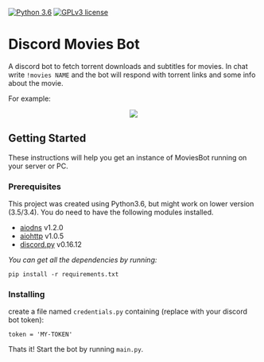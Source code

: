 [![Python 3.6](https://img.shields.io/badge/python-3.6-blue.svg)](https://www.python.org/downloads/release/python-360/)  [![GPLv3 license](https://img.shields.io/badge/License-GPLv3-blue.svg)](http://perso.crans.org/besson/LICENSE.html)

# Discord Movies Bot

A discord bot to fetch torrent downloads and subtitles for movies. In chat write `!movies NAME` and the bot will respond with torrent links and some info about the movie.

For example:
<p align="center">
  <img src ="https://github.com/gilmaimon/Discord-Movies-Bot/blob/master/screenshots/2.PNG?" />
</p>

## Getting Started

These instructions will help you get an instance of MoviesBot running on your server or PC.

### Prerequisites

This project was created using Python3.6, but might work on lower version (3.5/3.4). You do need to have the following modules installed.

- [aiodns](https://github.com/saghul/aiodns) v1.2.0
- [aiohttp](https://github.com/aio-libs/aiohttp) v1.0.5
- [discord.py](https://github.com/Rapptz/discord.py) v0.16.12

*You can get all the dependencies by running:*
```
pip install -r requirements.txt
```

### Installing

create a file named `credentials.py` containing (replace with your discord bot token):
```
token = 'MY-TOKEN'
```

Thats it! Start the bot by running `main.py`.
